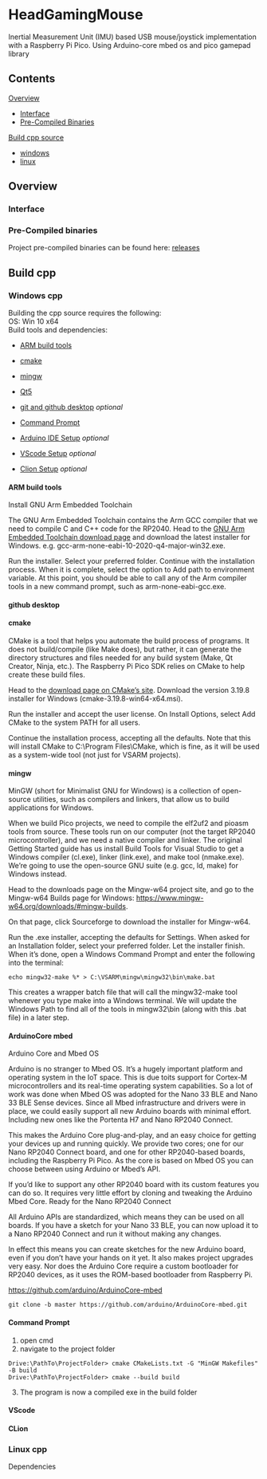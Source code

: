 # HeadGamingMouse
 Inertial Measurement Unit (IMU) based USB mouse/joystick implementation with a Raspberry Pi Pico.
 Using Arduino-core mbed os and pico gamepad library

## Contents

[Overview](#Overview)
- [Interface](#Interface)
- [Pre-Compiled Binaries](#Pre-compiled-binaries)


[Build cpp source](#Build-cpp)
- [windows](#Windows-cpp)
- [linux](#Linux-cpp)


## Overview


### Interface




### Pre-Compiled binaries
Project pre-compiled binaries can be found here: [releases](https://github.com/ChromaticPanic/HeadGamingMouse/releases)

## Build cpp
### Windows cpp
Building the cpp source requires the following:  
OS: Win 10 x64  
Build tools and dependencies:  
- [ARM build tools](#ARM-build-tools)  
- [cmake](#cmake)  
- [mingw](#mingw)  
- [Qt5](#Qt5) 

- [git and github desktop](#github-desktop) *optional*   
- [Command Prompt](####Command-Prompt)  
- [Arduino IDE Setup](#Arduino) *optional*
- [VScode Setup](#VScode) *optional*  
- [Clion Setup](#CLion) *optional*  
 

#### ARM build tools

Install GNU Arm Embedded Toolchain

The GNU Arm Embedded Toolchain contains the Arm GCC compiler that we need to compile C and C++ code for the RP2040. Head to the [GNU Arm Embedded Toolchain download page](https://developer.arm.com/tools-and-software/open-source-software/developer-tools/gnu-toolchain/gnu-rm/downloads) and download the latest installer for Windows. e.g. gcc-arm-none-eabi-10-2020-q4-major-win32.exe.

Run the installer. Select your preferred folder. Continue with the installation process. When it is complete, select the option to Add path to environment variable. At this point, you should be able to call any of the Arm compiler tools in a new command prompt, such as arm-none-eabi-gcc.exe.

#### github desktop

#### cmake

CMake is a tool that helps you automate the build process of programs. It does not build/compile (like Make does), but rather, it can generate the directory structures and files needed for any build system (Make, Qt Creator, Ninja, etc.). The Raspberry Pi Pico SDK relies on CMake to help create these build files.  

Head to the [download page on CMake’s site](https://cmake.org/download/). Download the version 3.19.8 installer for Windows (cmake-3.19.8-win64-x64.msi).  

Run the installer and accept the user license. On Install Options, select Add CMake to the system PATH for all users.  

Continue the installation process, accepting all the defaults. Note that this will install CMake to C:\Program Files\CMake, which is fine, as it will be used as a system-wide tool (not just for VSARM projects).  

#### mingw

MinGW (short for Minimalist GNU for Windows) is a collection of open-source utilities, such as compilers and linkers, that allow us to build applications for Windows.  

When we build Pico projects, we need to compile the elf2uf2 and pioasm tools from source. These tools run on our computer (not the target RP2040 microcontroller), and we need a native compiler and linker. The original Getting Started guide has us install Build Tools for Visual Studio to get a Windows compiler (cl.exe), linker (link.exe), and make tool (nmake.exe). We’re going to use the open-source GNU suite (e.g. gcc, ld, make) for Windows instead.  

Head to the downloads page on the Mingw-w64 project site, and go to the Mingw-w64 Builds page for Windows: https://www.mingw-w64.org/downloads/#mingw-builds.  

On that page, click Sourceforge to download the installer for Mingw-w64.  

Run the .exe installer, accepting the defaults for Settings. When asked for an Installation folder, select your preferred folder. Let the installer finish. When it’s done, open a Windows Command Prompt and enter the following into the terminal:  

````
echo mingw32-make %* > C:\VSARM\mingw\mingw32\bin\make.bat
````

This creates a wrapper batch file that will call the mingw32-make tool whenever you type make into a Windows terminal. We will update the Windows Path to find all of the tools in mingw32\bin (along with this .bat file) in a later step.  


#### ArduinoCore mbed

Arduino Core and Mbed OS

Arduino is no stranger to Mbed OS. It’s a hugely important platform and operating system in the IoT space. This is due toits support for Cortex-M microcontrollers and its real-time operating system capabilities. So a lot of work was done when Mbed OS was adopted for the Nano 33 BLE and Nano 33 BLE Sense devices. Since all Mbed infrastructure and drivers were in place, we could easily support all new Arduino boards with minimal effort. Including new ones like the Portenta H7 and Nano RP2040 Connect.

This makes the Arduino Core plug-and-play, and an easy choice for getting your devices up and running quickly. We provide two cores; one for our Nano RP2040 Connect board, and one for other RP2040-based boards, including the Raspberry Pi Pico. As the core is based on Mbed OS you can choose between using Arduino or Mbed’s API.

If you’d like to support any other RP2040 board with its custom features you can do so. It requires very little effort by cloning and tweaking the Arduino Mbed Core.
Ready for the Nano RP2040 Connect

All Arduino APIs are standardized, which means they can be used on all boards. If you have a sketch for your Nano 33 BLE, you can now upload it to a Nano RP2040 Connect and run it without making any changes.

In effect this means you can create sketches for the new Arduino board, even if you don’t have your hands on it yet. It also makes project upgrades very easy. Nor does the Arduino Core require a custom bootloader for RP2040 devices, as it uses the ROM-based bootloader from Raspberry Pi.

https://github.com/arduino/ArduinoCore-mbed

````
git clone -b master https://github.com/arduino/ArduinoCore-mbed.git
````



#### Command Prompt
1. open cmd
2. navigate to the project folder
```
Drive:\PathTo\ProjectFolder> cmake CMakeLists.txt -G "MinGW Makefiles" -B build
Drive:\PathTo\ProjectFolder> cmake --build build
```
3. The program is now a compiled exe in the build folder

#### VScode

#### CLion




### Linux cpp
Dependencies